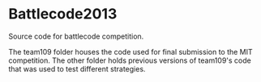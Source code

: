 Battlecode2013
==============

Source code for battlecode competition.

The team109 folder houses the code used for final submission to the MIT competition. The other folder holds previous
versions of team109's code that was used to test different strategies.
